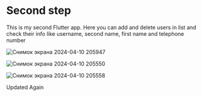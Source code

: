 # Second step

This is my second Flutter app. 
Here you can add and delete users in list and check their info like username, second name, first name and telephone number

![Снимок экрана 2024-04-10 205947](https://github.com/CustomAtlas/second_step/assets/165499054/ba8e9019-4121-4058-a4c1-d3e19a3fc974)

![Снимок экрана 2024-04-10 205550](https://github.com/CustomAtlas/second_step/assets/165499054/a59efa19-2348-46ab-ae96-e68da130bff2)

![Снимок экрана 2024-04-10 205558](https://github.com/CustomAtlas/second_step/assets/165499054/0c439395-948f-44ab-b1d4-137e4d40baee)

Updated Again